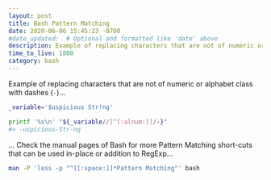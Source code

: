 ```yaml
---
layout: post
title: Bash Pattern Matching
date: 2020-06-06 15:45:23 -0700
#date_updated:  # Optional and formatted like 'date' above
description: Example of replacing characters that are not of numeric or alphabet class
time_to_live: 1800
category: bash
---
```




Example of replacing characters that are not of numeric or alphabet class with dashes (`-`)...


```bash
_variable='$uspicious Str!ng'

printf '%s\n' "${_variable//[^[:alnum:]]/-}"
#> -uspicious-Str-ng
```


... Check the manual pages of Bash for more Pattern Matching short-cuts that can be used in-place or addition to RegExp...


```bash
man -P 'less -p "^[[:space:]]*Pattern Matching"' bash
```
